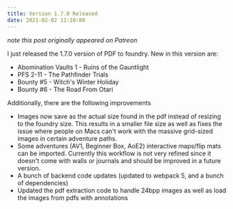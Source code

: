 ```yaml
---
title: Version 1.7.0 Released
date: 2021-02-02 11:10:00
---
```


*note this post originally appeared on Patreon*

I just released the 1.7.0 version of PDF to foundry. New in this version are:

* Abomination Vaults 1 - Ruins of the Gauntlight
* PFS 2-11 - The Pathfinder Trials
* Bounty #5 - Witch's Winter Holiday
* Bounty #6 - The Road From Otari

Additionally, there are the following improvements

* Images now save as the actual size found in the pdf instead of resizing to the foundry size. This results in a smaller file size as well as fixes the issue where people on Macs can't work with the massive grid-sized images in certain adventure paths.
* Some adventures (AV1, Beginner Box, AoE2) interactive maps/flip mats can be imported. Currently this workflow is not very refined since it doesn't come with walls or journals and should be improved in a future version.
* A bunch of backend code updates (updated to webpack 5, and a bunch of dependencies)
* Updated the pdf extraction code to handle 24bpp images as well as load the images from pdfs with annotations